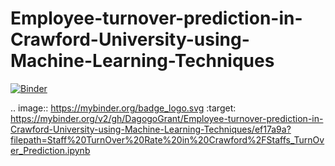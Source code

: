 # Employee-turnover-prediction-in-Crawford-University-using-Machine-Learning-Techniques

[![Binder](https://mybinder.org/badge_logo.svg)](https://mybinder.org/v2/gh/DagogoGrant/Employee-turnover-prediction-in-Crawford-University-using-Machine-Learning-Techniques/ef17a9a?filepath=Staff%20TurnOver%20Rate%20in%20Crawford%2FStaffs_TurnOver_Prediction.ipynb)

.. image:: https://mybinder.org/badge_logo.svg
 :target: https://mybinder.org/v2/gh/DagogoGrant/Employee-turnover-prediction-in-Crawford-University-using-Machine-Learning-Techniques/ef17a9a?filepath=Staff%20TurnOver%20Rate%20in%20Crawford%2FStaffs_TurnOver_Prediction.ipynb
